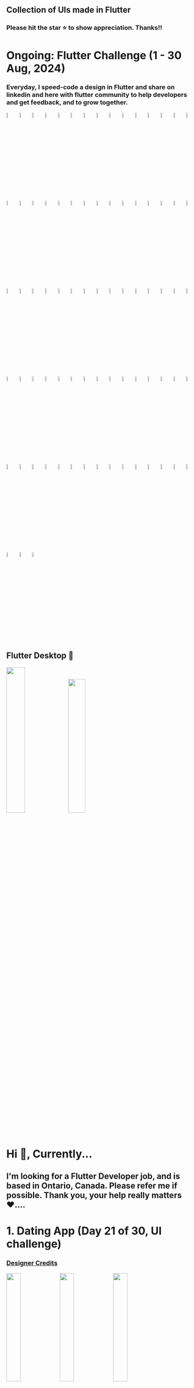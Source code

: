 ## Collection of UIs made in Flutter

### Please hit the star ⭐️ to show appreciation. Thanks!!

# Ongoing: Flutter Challenge (1 - 30 Aug, 2024)
### Everyday, I speed-code a design in Flutter and share on linkedin and here with flutter community to help developers and get feedback, and to grow together.

<img src="dating/1.png" width="5.9%" height="5.9%"> <img src="dating/2.png" width="5.9%" height="5.9%"> <img src="dating/3.png" width="5.9%" height="5.9%"> <img src="organic_life/1.png" width="5.9%" height="5.9%"> <img src="organic_life/2.png" width="5.9%" height="5.9%"> <img src="mingle/1.png" width="5.9%" height="5.9%"> <img src="mingle/2.png" width="5.9%" height="5.9%"> <img src="travel_booking/1.png" width="5.9%" height="5.9%"> <img src="travel_booking/2.png" width="5.9%" height="5.9%"> <img src="travel_booking/3.png" width="5.9%" height="5.9%"> <img src="porsche/1.png" width="5.9%" height="5.9%"> <img src="porsche/2.png" width="5.9%" height="5.9%"> <img src="porsche/3.png" width="5.9%" height="5.9%"> <img src="travel/1.png" width="5.9%" height="5.9%"> <img src="travel/2.png" width="5.9%" height="5.9%"> <img src="travel/3.png" width="5.9%" height="5.9%"> <img src="campaigns/1.png" width="5.9%" height="5.9%"> <img src="campaigns/2.png" width="5.9%" height="5.9%"> <img src="campaigns/3.png" width="5.9%" height="5.9%"> <img src="plants_ui/1.png" width="5.9%" height="5.9%"> <img src="plants_ui/2.png" width="5.9%" height="5.9%"> <img src="plants_ui/3.png" width="5.9%" height="5.9%"> <img src="courses/1.png" width="5.9%" height="5.9%"> <img src="courses/2.png" width="5.9%" height="5.9%"> <img src="finances/1.png" width="5.9%" height="5.9%"> <img src="finances/2.png" width="5.9%" height="5.9%"> <img src="finances/3.png" width="5.9%" height="5.9%"> <img src="wellbeing/1.png" width="5.9%" height="5.9%"> <img src="wellbeing/2.png" width="5.9%" height="5.9%"> <img src="wellbeing/3.png" width="5.9%" height="5.9%"> <img src="databest/1.png" width="5.9%" height="5.9%"> <img src="databest/2.png" width="5.9%" height="5.9%"> <img src="databest/3.png" width="5.9%" height="5.9%"> <img src="ford/1.png" width="5.9%" height="5.9%"> <img src="ford/2.png" width="5.9%" height="5.9%"> <img src="ford/3.png" width="5.9%" height="5.9%"> <img src="range_rover/1.png" width="5.9%" height="5.9%"> <img src="range_rover/2.png" width="5.9%" height="5.9%"> <img src="ev_dashboard/1.png" width="5.9%" height="5.9%"> <img src="ev_dashboard/2.png" width="5.9%" height="5.9%"> <img src="tesla/1.png" width="5.9%" height="5.9%"> <img src="tesla/2.png" width="5.9%" height="5.9%"> <img src="tesla/3.png" width="5.9%" height="5.9%"> <img src="tesla/4.png" width="5.9%" height="5.9%"> <img src="banking/1.png" width="5.9%" height="5.9%"> <img src="banking/2.png" width="5.9%" height="5.9%"> <img src="banking/3.png" width="5.9%" height="5.9%"> <img src="journeys/1.png" width="5.9%" height="5.9%"> <img src="journeys/2.png" width="5.9%" height="5.9%"> <img src="journeys/3.png" width="5.9%" height="5.9%"> <img src="power_grid/1.png" width="5.9%" height="5.9%"> <img src="power_grid/2.png" width="5.9%" height="5.9%"> <img src="power_grid/3.png" width="5.9%" height="5.9%"> <img src="books_arena/1.png" width="5.9%" height="5.9%"> <img src="books_arena/2.png" width="5.9%" height="5.9%"> <img src="books_arena/3.png" width="5.9%" height="5.9%"> <img src="meditate/1.png" width="5.9%" height="5.9%"> <img src="meditate/2.png" width="5.9%" height="5.9%"> <img src="meditate/3.png" width="5.9%" height="5.9%"> <img src="book_store/1.png" width="5.9%" height="5.9%"> <img src="book_store/2.png" width="5.9%" height="5.9%"> <img src="book_store/3.png" width="5.9%" height="5.9%"> <img src="book_store/4.png" width="5.9%" height="5.9%"> <img src="dating_app/1.png" width="5.9%" height="5.9%"> <img src="dating_app/2.png" width="5.9%" height="5.9%"> <img src="dating_app/3.png" width="5.9%" height="5.9%"> <img src="music_player/1.png" width="5.9%" height="5.9%"> <img src="music_player/2.png" width="5.9%" height="5.9%"> <img src="sunglasses/1.png" width="5.9%" height="5.9%"> <img src="sunglasses/2.png" width="5.9%" height="5.9%"> <img src="sunglasses/3.png" width="5.9%" height="5.9%"> <img src="banking_store/1.png" width="5.9%" height="5.9%"> <img src="banking_store/2.png" width="5.9%" height="5.9%"> <img src="banking_store/3.png" width="5.9%" height="5.9%"> <img src="banking_store/4.png" width="5.9%" height="5.9%"> <img src="banking_store/5.png" width="5.9%" height="5.9%"> <img src="banking_store/6.png" width="5.9%" height="5.9%"> <img src="banking_store/6.png" width="5.9%" height="5.9%">

## Flutter Desktop 🫠
<img src="sales_dashboard/1.png" width="31.3%" height="31.3%"> <img src="education_desktop/1.png" width="30%" height="30%">


# Hi 👋, Currently...
## I'm looking for a Flutter Developer job, and is based in Ontario, Canada. Please refer me if possible. Thank you, your help really matters ❤️....

# 1. Dating App (Day 21 of 30, UI challenge)
### [Designer Credits](https://dribbble.com/shots/23994028-Dating-Mobile-iOS-App)
<a href= "dating/"><img src="dating/1.png" width="27%" height="27%"></a> <a href= "dating/"><img src="dating/2.png" width="27%" height="27%"></a> <a href= "dating/"><img src="dating/3.png" width="27%" height="27%"></a>

# 2. Organic Life App (Day 20 of 30, UI challenge)
### [Designer Credits](https://dribbble.com/shots/22539606-Plants-Purchase-Mobile-App)
<a href= "organic_life/"><img src="organic_life/1.png" width="27%" height="27%"></a> <a href= "organic_life/"><img src="organic_life/2.png" width="27%" height="27%"></a>

# 3. Mingle Social App (Day 19 of 30, UI challenge)
### [Designer Credits](https://dribbble.com/shots/23690953-Social-Network-Mobile-App)
<a href= "mingle/"><img src="mingle/1.png" width="27%" height="27%"></a> <a href= "mingle/"><img src="mingle/2.png" width="27%" height="27%"></a>

# 4. Travel Booking App (Day 18 of 30, UI challenge)
### [Designer Credits](https://dribbble.com/shots/19332459-Travel-service-Mobile-app)
<a href= "travel_booking/"><img src="travel_booking/1.png" width="27%" height="27%"></a> <a href= "travel_booking/"><img src="travel_booking/2.png" width="27%" height="27%"></a> <a href= "travel_booking/"><img src="travel_booking/3.png" width="27%" height="27%"></a>

# 5. Porsche App (Day 17 of 30, UI challenge)
### [Designer Credits](https://dribbble.com/shots/23351113-Car-Store-App-UI)
<a href= "porsche/"><img src="porsche/1.png" width="27%" height="27%"></a> <a href= "porsche/"><img src="porsche/2.png" width="27%" height="27%"></a> <a href= "porsche/"><img src="porsche/3.png" width="27%" height="27%"></a>

# 6. Travel App (Day 16 of 30, UI challenge)
### [Designer Credits](https://dribbble.com/shots/24584225-Travel-Mobile-App)
<a href= "travel/"><img src="travel/1.png" width="27%" height="27%"></a> <a href= "travel/"><img src="travel/2.png" width="27%" height="27%"></a> <a href= "travel/"><img src="travel/3.png" width="27%" height="27%"></a>

# 7. Campaigns App (Day 15 of 30, UI challenge)
### [Designer Credits](https://dribbble.com/shots/24509335-Charity-App-Design)
<a href= "campaigns/"><img src="campaigns/1.png" width="27%" height="27%"></a> <a href= "campaigns/"><img src="campaigns/2.png" width="27%" height="27%"></a> <a href= "campaigns/"><img src="campaigns/3.png" width="27%" height="27%"></a>

# 8. Onboarding Plants Store App (Day 14 of 30, UI challenge)
### [Designer Credits](https://dribbble.com/shots/24101329-onboarding-for-plant-app)
<a href= "plants_ui/"><img src="plants_ui/1.png" width="27%" height="27%"></a> <a href= "plants_ui/"><img src="plants_ui/2.png" width="27%" height="27%"></a> <a href= "plants_ui/"><img src="plants_ui/3.png" width="27%" height="27%"></a>

# 9. Courses App (Day 13 of 30, UI challenge)
### [Designer Credits](https://dribbble.com/shots/24010725-Learning-App-Design)
<a href= "courses/"><img src="courses/1.png" width="27%" height="27%"></a> <a href= "courses/"><img src="courses/2.png" width="27%" height="27%"></a>

# 10. Finances App (Day 12 of 30, UI challenge)
### [Designer Credits](https://dribbble.com/shots/21652377-Finance-service-Mobile-app)
<a href= "finances/"><img src="finances/1.png" width="27%" height="27%"></a> <a href= "finances/"><img src="finances/2.png" width="27%" height="27%"></a> <a href= "finances/"><img src="finances/3.png" width="27%" height="27%"></a>

# 11. Education Dashboard Flutter Desktop (Day 11 of 30, UI challenge)
### [Designer Credits](https://dribbble.com/shots/24505736-Online-Education-App-Design)
<a href= "education_desktop/"><img src="education_desktop/1.png" width="100%" height="100%"></a>

# 12. Wellbeing App (Day 10 of 30, UI challenge)
### [Designer Credits](https://dribbble.com/shots/24102638-Meditation-Mobile-App)
<a href= "wellbeing/"><img src="wellbeing/1.png" width="27%" height="27%"></a> <a href= "wellbeing/"><img src="wellbeing/2.png" width="27%" height="27%"></a> <a href= "wellbeing/"><img src="wellbeing/3.png" width="27%" height="27%"></a>

# 13. Databest App (Day 9 of 30, UI challenge)
### [Designer Credits](https://dribbble.com/shots/20676640-Databest-Mobile-App-Design-iOS-Android-UX-UI-Designer)
<a href= "databest/"><img src="databest/1.png" width="27%" height="27%"></a> <a href= "databest/"><img src="databest/2.png" width="27%" height="27%"></a> <a href= "databest/"><img src="databest/3.png" width="27%" height="27%"></a>

# 14. Classic Ford App (Day 8 of 30, UI challenge)
### [Designer Credits](https://dribbble.com/shots/23302025-Ford-Classic)
<a href= "ford/"><img src="ford/1.png" width="27%" height="27%"></a> <a href= "ford/"><img src="ford/2.png" width="27%" height="27%"></a> <a href= "ford/"><img src="ford/3.png" width="27%" height="27%"></a>

# 15. Range Rover App (Day 7 of 30, UI challenge)
### [Designer Credits](https://dribbble.com/shots/22562451-Jerez-App-Electrical-and-Crypto-Driven-Car)
<a href= "range_rover/"><img src="range_rover/1.png" width="27%" height="27%"></a> <a href= "range_rover/"><img src="range_rover/2.png" width="27%" height="27%"></a>

# 16. Sales Dashboard Flutter Desktop (Day 6 of 30, UI challenge)
### [Designer Credits](https://dribbble.com/shots/24573449-Sales-Dashboard)
<a href= "sales_dashboard/"><img src="sales_dashboard/1.png" width="100%" height="100%"></a>

# 17. EV Dashboard App (Day 5 of 30, UI challenge)
### [Designer Credits](https://dribbble.com/shots/23693275-Tesla-Mobile-App-Concept)
<a href= "ev_dashboard/"><img src="ev_dashboard/1.png" width="27%" height="27%"></a> <a href= "ev_dashboard/"><img src="ev_dashboard/2.png" width="27%" height="27%"></a>

# 18. Tesla App (Day 4 of 30, UI challenge)
### [Designer Credits](https://dribbble.com/shots/24365934-EV-Station-Charge-and-Profile-Screen-Design-Friday-Tech-Labs)
<a href= "tesla/"><img src="tesla/1.png" width="27%" height="27%"></a> <a href= "tesla/"><img src="tesla/2.png" width="27%" height="27%"></a> <a href= "tesla/"><img src="tesla/3.png" width="27%" height="27%"></a> <a href= "tesla/"><img src="tesla/4.png" width="27%" height="27%"></a>

# 19. Banking App (Day 3 of 30, UI challenge)
### [Designer Credits](https://dribbble.com/shots/24030587-Banking-Mobile-App)
<a href= "banking/"><img src="banking/1.png" width="27%" height="27%"></a> <a href= "banking/"><img src="banking/2.png" width="27%" height="27%"></a> <a href= "banking/"><img src="banking/3.png" width="27%" height="27%"></a>

# 20. Journeys (Day 2 of 30, UI challenge)
### [Designer Credits](https://dribbble.com/shots/23963293-Travel-Booking-Mobile-App-UI)
<a href= "journeys/"><img src="journeys/1.png" width="27%" height="27%"></a> <a href= "journeys/"><img src="journeys/2.png" width="27%" height="27%"></a> <a href= "journeys/"><img src="journeys/3.png" width="27%" height="27%"></a>

# 21. Power Grid (Day 1 of 30, UI challenge)
### [Designer Credits](https://dribbble.com/shots/24230360-MYGRID-Smart-AI-Mobile-App)
<a href= "power_grid/"><img src="power_grid/1.png" width="27%" height="27%"></a> <a href= "power_grid/"><img src="power_grid/2.png" width="27%" height="27%"></a> <a href= "power_grid/"><img src="power_grid/3.png" width="27%" height="27%"></a>

# 22. Banking
### [Designer Credits](https://dribbble.com/shots/7285975-Warren-Splash-Investment-Category)
<a href= "banking_store/"><img src="banking_store/1.png" width="27%" height="27%"></a> <a href= "banking_store/"><img src="banking_store/2.png" width="27%" height="27%"></a> <a href= "banking_store/"><img src="banking_store/3.png" width="27%" height="27%"></a>
<br>
<img src="banking_store/4.png" width="27%" height="27%"></a> <a href= "banking_store/"><img src="banking_store/5.png" width="27%" height="27%"></a> <a href= "banking_store/"><img src="banking_store/6.png" width="27%" height="27%"></a>

# 23. BioSphere
### [Designer Credits](https://dribbble.com/shots/23304929-BioSphere-Mobile-App-Concept)
https://github.com/justkawal/UI/assets/49296873/d18d3df0-424f-4646-a9eb-43bd716106b4

# 24. Dating App
### [Designer Credits](https://dribbble.com/shots/23309894-Dating-app-design-mobile-app)
<a href= "dating_app/"><img src="dating_app/1.png" width="27%" height="27%"></a> <a href= "dating_app/"><img src="dating_app/2.png" width="27%" height="27%"></a> <a href= "dating_app/"><img src="dating_app/3.png" width="27%" height="27%"></a>

# 25. Book Store
### [Designer Credits](https://dribbble.com/shots/23184080-Book-Store-Mobile-Concept)
<a href= "book_store/"><img src="book_store/1.png" width="27%" height="27%"></a> <a href= "book_store/"><img src="book_store/2.png" width="27%" height="27%"></a> <a href= "book_store/"><img src="book_store/3.png" width="27%" height="27%"></a> <a href= "book_store/"><img src="book_store/4.png" width="27%" height="27%"></a>

# 26. Meditate and Heal
### [Designer Credits](https://dribbble.com/shots/24037088-Meditation-app-design-mobile-app)
<a href= "meditate/"><img src="meditate/1.png" width="27%" height="27%"></a> <a href= "meditate/"><img src="meditate/2.png" width="27%" height="27%"></a> <a href= "meditate/"><img src="meditate/3.png" width="27%" height="27%"></a>

# 27. Music Player
### [Designer Credits](https://dribbble.com/shots/9338617-Simple-Music-Player)
<a href= "music_player/"><img src="music_player/1.png" width="27%" height="27%"></a> <a href= "music_player/"><img src="music_player/2.png" width="27%" height="27%"></a>

# 28. Sun Glasses Store
### [Designer Credits](https://dribbble.com/shots/22836673-E-commerce-mobile-app)
<a href= "sunglasses/"><img src="sunglasses/1.png" width="27%" height="27%"></a> <a href= "sunglasses/"><img src="sunglasses/2.png" width="27%" height="27%"></a> <a href= "sunglasses/"><img src="sunglasses/3.png" width="27%" height="27%"></a>

# 29. Books Arena
### [Designer Credits](https://dribbble.com/shots/24116590-eBook-Mobile-App)
<a href= "books_arena/"><img src="books_arena/1.png" width="27%" height="27%"></a> <a href= "books_arena/"><img src="books_arena/2.png" width="27%" height="27%"></a> <a href= "books_arena/"><img src="books_arena/3.png" width="27%" height="27%"></a>

# 30. Architect UI
<img src="https://github.com/justkawal/architect_ui/blob/169cbf4780b12d5e4130b84e6e32a516d726da2a/1.png" width="27%" height="27%"><img src="https://github.com/justkawal/architect_ui/blob/169cbf4780b12d5e4130b84e6e32a516d726da2a/2.png" width="27%" height="27%"><img src="https://github.com/justkawal/architect_ui/blob/169cbf4780b12d5e4130b84e6e32a516d726da2a/3.png" width="27%" height="27%">

# 31. Furniture Store
<img src="https://github.com/justkawal/furniture_store/blob/702fa3c818f44317f6a9074880cc05cce7aba67a/1.png" width="27%" height="27%"><img src="https://github.com/justkawal/furniture_store/blob/702fa3c818f44317f6a9074880cc05cce7aba67a/2.png" width="27%" height="27%"><img src="https://github.com/justkawal/furniture_store/blob/702fa3c818f44317f6a9074880cc05cce7aba67a/3.png" width="27%" height="27%">
